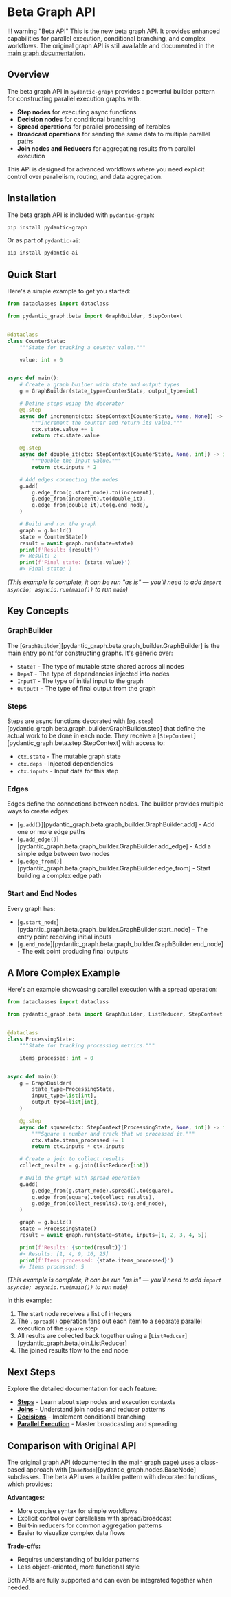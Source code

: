 # Beta Graph API

!!! warning "Beta API"
    This is the new beta graph API. It provides enhanced capabilities for parallel execution, conditional branching, and complex workflows. The original graph API is still available and documented in the [main graph documentation](../../graph.md).

## Overview

The beta graph API in `pydantic-graph` provides a powerful builder pattern for constructing parallel execution graphs with:

- **Step nodes** for executing async functions
- **Decision nodes** for conditional branching
- **Spread operations** for parallel processing of iterables
- **Broadcast operations** for sending the same data to multiple parallel paths
- **Join nodes and Reducers** for aggregating results from parallel execution

This API is designed for advanced workflows where you need explicit control over parallelism, routing, and data aggregation.

## Installation

The beta graph API is included with `pydantic-graph`:

```bash
pip install pydantic-graph
```

Or as part of `pydantic-ai`:

```bash
pip install pydantic-ai
```

## Quick Start

Here's a simple example to get you started:

```python {title="simple_counter.py"}
from dataclasses import dataclass

from pydantic_graph.beta import GraphBuilder, StepContext


@dataclass
class CounterState:
    """State for tracking a counter value."""

    value: int = 0


async def main():
    # Create a graph builder with state and output types
    g = GraphBuilder(state_type=CounterState, output_type=int)

    # Define steps using the decorator
    @g.step
    async def increment(ctx: StepContext[CounterState, None, None]) -> int:
        """Increment the counter and return its value."""
        ctx.state.value += 1
        return ctx.state.value

    @g.step
    async def double_it(ctx: StepContext[CounterState, None, int]) -> int:
        """Double the input value."""
        return ctx.inputs * 2

    # Add edges connecting the nodes
    g.add(
        g.edge_from(g.start_node).to(increment),
        g.edge_from(increment).to(double_it),
        g.edge_from(double_it).to(g.end_node),
    )

    # Build and run the graph
    graph = g.build()
    state = CounterState()
    result = await graph.run(state=state)
    print(f'Result: {result}')
    #> Result: 2
    print(f'Final state: {state.value}')
    #> Final state: 1
```

_(This example is complete, it can be run "as is" — you'll need to add `import asyncio; asyncio.run(main())` to run `main`)_

## Key Concepts

### GraphBuilder

The [`GraphBuilder`][pydantic_graph.beta.graph_builder.GraphBuilder] is the main entry point for constructing graphs. It's generic over:

- `StateT` - The type of mutable state shared across all nodes
- `DepsT` - The type of dependencies injected into nodes
- `InputT` - The type of initial input to the graph
- `OutputT` - The type of final output from the graph

### Steps

Steps are async functions decorated with [`@g.step`][pydantic_graph.beta.graph_builder.GraphBuilder.step] that define the actual work to be done in each node. They receive a [`StepContext`][pydantic_graph.beta.step.StepContext] with access to:

- `ctx.state` - The mutable graph state
- `ctx.deps` - Injected dependencies
- `ctx.inputs` - Input data for this step

### Edges

Edges define the connections between nodes. The builder provides multiple ways to create edges:

- [`g.add()`][pydantic_graph.beta.graph_builder.GraphBuilder.add] - Add one or more edge paths
- [`g.add_edge()`][pydantic_graph.beta.graph_builder.GraphBuilder.add_edge] - Add a simple edge between two nodes
- [`g.edge_from()`][pydantic_graph.beta.graph_builder.GraphBuilder.edge_from] - Start building a complex edge path

### Start and End Nodes

Every graph has:

- [`g.start_node`][pydantic_graph.beta.graph_builder.GraphBuilder.start_node] - The entry point receiving initial inputs
- [`g.end_node`][pydantic_graph.beta.graph_builder.GraphBuilder.end_node] - The exit point producing final outputs

## A More Complex Example

Here's an example showcasing parallel execution with a spread operation:

```python {title="parallel_processing.py"}
from dataclasses import dataclass

from pydantic_graph.beta import GraphBuilder, ListReducer, StepContext


@dataclass
class ProcessingState:
    """State for tracking processing metrics."""

    items_processed: int = 0


async def main():
    g = GraphBuilder(
        state_type=ProcessingState,
        input_type=list[int],
        output_type=list[int],
    )

    @g.step
    async def square(ctx: StepContext[ProcessingState, None, int]) -> int:
        """Square a number and track that we processed it."""
        ctx.state.items_processed += 1
        return ctx.inputs * ctx.inputs

    # Create a join to collect results
    collect_results = g.join(ListReducer[int])

    # Build the graph with spread operation
    g.add(
        g.edge_from(g.start_node).spread().to(square),
        g.edge_from(square).to(collect_results),
        g.edge_from(collect_results).to(g.end_node),
    )

    graph = g.build()
    state = ProcessingState()
    result = await graph.run(state=state, inputs=[1, 2, 3, 4, 5])

    print(f'Results: {sorted(result)}')
    #> Results: [1, 4, 9, 16, 25]
    print(f'Items processed: {state.items_processed}')
    #> Items processed: 5
```

_(This example is complete, it can be run "as is" — you'll need to add `import asyncio; asyncio.run(main())` to run `main`)_

In this example:

1. The start node receives a list of integers
2. The `.spread()` operation fans out each item to a separate parallel execution of the `square` step
3. All results are collected back together using a [`ListReducer`][pydantic_graph.beta.join.ListReducer]
4. The joined results flow to the end node

## Next Steps

Explore the detailed documentation for each feature:

- [**Steps**](steps.md) - Learn about step nodes and execution contexts
- [**Joins**](joins.md) - Understand join nodes and reducer patterns
- [**Decisions**](decisions.md) - Implement conditional branching
- [**Parallel Execution**](parallel.md) - Master broadcasting and spreading

## Comparison with Original API

The original graph API (documented in the [main graph page](../../graph.md)) uses a class-based approach with [`BaseNode`][pydantic_graph.nodes.BaseNode] subclasses. The beta API uses a builder pattern with decorated functions, which provides:

**Advantages:**
- More concise syntax for simple workflows
- Explicit control over parallelism with spread/broadcast
- Built-in reducers for common aggregation patterns
- Easier to visualize complex data flows

**Trade-offs:**
- Requires understanding of builder patterns
- Less object-oriented, more functional style

Both APIs are fully supported and can even be integrated together when needed.
